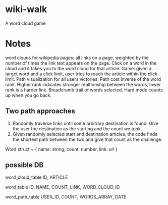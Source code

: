 # wiki-walk
A word cloud game

# Notes
word clouds for wikipedia pages: all links on a page, weighted by the number of times the link text appears on the page.
Click on a word in the cloud and it takes you to the word cloud for that article.
Game: given a target word and a click limit, user tries to reach the article within the click limit.
Path visualization for all users victories.
Path cost inverse of the word rank. Higher rank indicates stronger realtionship between the words, lower rank is a harder link.
Breadcrumb trail of words selected. Hard mode counts up when you go back.

## Two path approaches
1. Randomly traverse links until some arbitrary destination is found. Give the user the destination as the starting and the count we took.
2. Given randomly selected start and destination articles, the code finds the shortest path between the two and give that count as the challenge.

Word struct = {
  name: string,
  count: number,
  link: url
}

## possible DB

word_cloud_table
ID,
ARTICLE

word_table
ID,
NAME,
COUNT,
LINK,
WORD_CLOUD_ID

word_path_table
USER_ID,
COUNT,
WORDS_ARRAY,
DATE
